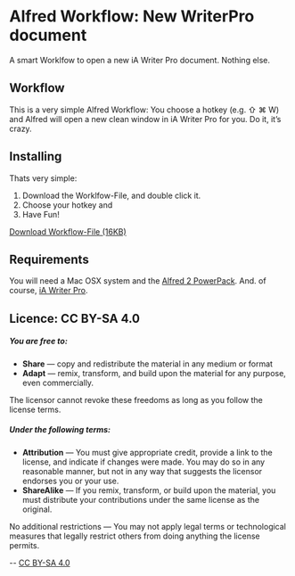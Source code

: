 Alfred Workflow: New WriterPro document
======================================

A smart Worklfow to open a new iA Writer Pro document. Nothing else.

## Workflow
This is a very simple Alfred Workflow: You choose a hotkey (e.g. ⇧ ⌘ W) and Alfred will open a new clean window in iA Writer Pro for you. Do it, it’s crazy.

## Installing
Thats very simple:

1. Download the Worklfow-File, and double click it.
2. Choose your hotkey and
3. Have Fun!

[Download Workflow-File (16KB)](https://github.com/NiklasJordan/Alfred-Workflow-New-WriterPro-document/blob/master/Alfred%20Workflow/NewWriterProDoc.alfredworkflow?raw=true)

## Requirements
You will need a Mac OSX system and the [Alfred 2 PowerPack](http://www.alfredapp.com/). And. of course, [iA Writer Pro](http://writer.pro/).

## Licence: CC BY-SA 4.0

##### You are free to:
- **Share** — copy and redistribute the material in any medium or format
- **Adapt** — remix, transform, and build upon the material for any purpose, even commercially.

The licensor cannot revoke these freedoms as long as you follow the license terms.

##### Under the following terms:
- **Attribution** — You must give appropriate credit, provide a link to the license, and indicate if changes were made. You may do so in any reasonable manner, but not in any way that suggests the licensor endorses you or your use.
- **ShareAlike** — If you remix, transform, or build upon the material, you must distribute your contributions under the same license as the original.

No additional restrictions — You may not apply legal terms or technological measures that legally restrict others from doing anything the license permits.

--
[CC BY-SA 4.0](http://creativecommons.org/licenses/by-sa/4.0/)
